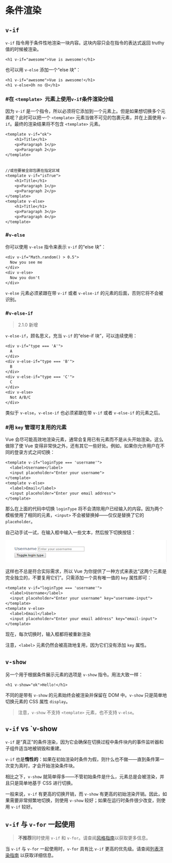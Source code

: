 # 条件渲染

## `v-if`

`v-if` 指令用于条件性地渲染一块内容。这块内容只会在指令的表达式返回 truthy 值的时候被渲染。

```
<h1 v-if="awesome">Vue is awesome!</h1>
```

也可以用 `v-else` 添加一个“else 块”：

```
<h1 v-if="awesome">Vue is awesome!</h1>
<h1 v-else>Oh no 😢</h1>	
```

### #在 `<template> `元素上使用`v-if`条件渲染分组

因为 `v-if` 是一个指令，所以必须将它添加到一个元素上。但是如果想切换多个元素呢？此时可以把一个 `<template>` 元素当做不可见的包裹元素，并在上面使用 `v-if`。最终的渲染结果将不包含 `<template>` 元素。

```
<template v-if="ok">
    <h1>Title</h1>
    <p>Paragraph 1</p>
    <p>Paragraph 2</p>
</template>


//或但要被全部包裹在指定区域
<template v-if="isTrue">
    <h1>Title</h1>
    <p>Paragraph 1</p>
    <p>Paragraph 2</p>
</template>
<template v-else>
    <h1>Title</h1>
    <p>Paragraph 3</p>
    <p>Paragraph 4</p>
</template>
```

### #`v-else`

你可以使用 `v-else` 指令来表示 `v-if` 的“else 块”：

```
<div v-if="Math.random() > 0.5">
  Now you see me
</div>
<div v-else>
  Now you don't
</div>
```

`v-else` 元素必须紧跟在带 `v-if` 或者 `v-else-if` 的元素的后面，否则它将不会被识别。

### #`v-else-if`

> 2.1.0 新增

`v-else-if`，顾名思义，充当 `v-if` 的“else-if 块”，可以连续使用：

```
<div v-if="type === 'A'">
  A
</div>
<div v-else-if="type === 'B'">
  B
</div>
<div v-else-if="type === 'C'">
  C
</div>
<div v-else>
  Not A/B/C
</div>
```

类似于 `v-else`，`v-else-if` 也必须紧跟在带 `v-if` 或者 `v-else-if` 的元素之后。

### #用 `key` 管理可复用的元素

Vue 会尽可能高效地渲染元素，通常会复用已有元素而不是从头开始渲染。这么做除了使 Vue 变得非常快之外，还有其它一些好处。例如，如果你允许用户在不同的登录方式之间切换：

```
<template v-if="loginType === 'username'">
  <label>Username</label>
  <input placeholder="Enter your username">
</template>
<template v-else>
  <label>Email</label>
  <input placeholder="Enter your email address">
</template>
```

那么在上面的代码中切换 `loginType` 将不会清除用户已经输入的内容。因为两个模板使用了相同的元素，`<input>` 不会被替换掉——仅仅是替换了它的 `placeholder`。

自己动手试一试，在输入框中输入一些文本，然后按下切换按钮：

![用 key 管理可复用的元素](https://github.com/Justinshu/vue-study/blob/master/img/%E7%94%A8%20key%20%E7%AE%A1%E7%90%86%E5%8F%AF%E5%A4%8D%E7%94%A8%E7%9A%84%E5%85%83%E7%B4%A0.gif?raw=true)

这样也不总是符合实际需求，所以 Vue 为你提供了一种方式来表达“这两个元素是完全独立的，不要复用它们”。只需添加一个具有唯一值的 `key` 属性即可：	

```
<template v-if="loginType === 'username'">
  <label>Username</label>
  <input placeholder="Enter your username" key="username-input">
</template>
<template v-else>
  <label>Email</label>
  <input placeholder="Enter your email address" key="email-input">
</template>
```

现在，每次切换时，输入框都将被重新渲染

注意，`<label>` 元素仍然会被高效地复用，因为它们没有添加 `key` 属性。

## `v-show`

另一个用于根据条件展示元素的选项是 `v-show` 指令。用法大致一样：

```
<h1 v-show="ok">Hello!</h1>
```

不同的是带有 `v-show` 的元素始终会被渲染并保留在 DOM 中。`v-show` 只是简单地切换元素的 CSS 属性 `display`。

> 注意，`v-show` 不支持 `<template>` 元素，也不支持 `v-else`。

## `v-if` vs `v-show

`v-if` 是“真正”的条件渲染，因为它会确保在切换过程中条件块内的事件监听器和子组件适当地被销毁和重建。

`v-if` 也是**惰性的**：如果在初始渲染时条件为假，则什么也不做——直到条件第一次变为真时，才会开始渲染条件块。

相比之下，`v-show` 就简单得多——不管初始条件是什么，元素总是会被渲染，并且只是简单地基于 CSS 进行切换。

一般来说，`v-if` 有更高的切换开销，而 `v-show` 有更高的初始渲染开销。因此，如果需要非常频繁地切换，则使用 `v-show` 较好；如果在运行时条件很少改变，则使用 `v-if` 较好。

## `v-if` 与 `v-for` 一起使用

> **不推荐**同时使用 `v-if` 和 `v-for`。请查阅[风格指南](https://cn.vuejs.org/v2/style-guide/#%E9%81%BF%E5%85%8D-v-if-%E5%92%8C-v-for-%E7%94%A8%E5%9C%A8%E4%B8%80%E8%B5%B7-%E5%BF%85%E8%A6%81)以获取更多信息。

当 `v-if` 与 `v-for` 一起使用时，`v-for` 具有比 `v-if` 更高的优先级。请查阅[列表渲染指南](https://cn.vuejs.org/v2/guide/list.html#v-for-with-v-if) 以获取详细信息。

